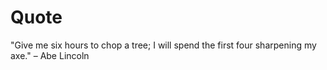 # Quote

"Give me six hours to chop a tree; I will spend the first four sharpening my axe." – Abe Lincoln 

